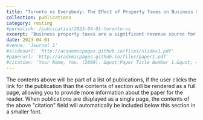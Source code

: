 ```yaml
---
title: "Toronto vs Everybody: The Eﬀect of Property Taxes on Business Establishments"
collection: publications
category: resting
#permalink: /publication/2023-04-01-toronto-vs
excerpt: 'Business property taxes are a significant revenue source for municipalities, but what is their impact on local business establishments? Utilizing a change in provincial policy which forced the city of Toronto to lower business property tax rates, I examine the eﬀect of business property taxes on business activity. I estimate that the elasticity of establishment employment with respect to the property tax rate is less than one, although the results are imprecise. I find larger elasticities for establishments utilizing industrial property versus commercial property, suggesting that industrial establishments are more sensitive to business property taxes. Contrasting with the previous literature I conclude that the impact of establishments from business property taxes can be minimized by maintaining updated property assessments and excluding fixed capital from the property assessment base.'
date: 2023-04-01
#venue: 'Journal 1'
#slidesurl: 'http://academicpages.github.io/files/slides1.pdf'
#paperurl: 'http://academicpages.github.io/files/paper1.pdf'
#citation: 'Your Name, You. (2009). &quot;Paper Title Number 1.&quot; <i>Journal 1</i>. 1(1).'
---
```


The contents above will be part of a list of publications, if the user clicks the link for the publication than the contents of section will be rendered as a full page, allowing you to provide more information about the paper for the reader. When publications are displayed as a single page, the contents of the above "citation" field will automatically be included below this section in a smaller font.